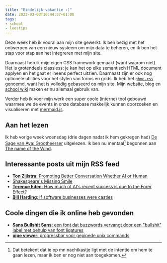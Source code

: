 ```yaml
---
title: "Eindelijk vakantie :)"
date: 2023-03-03T10:44:37+01:00
tags: 
- school
- leestips
---
```


Deze week heb ik vooral aan mijn site gewerkt. Ik ben bezig met het ontwerpen van een nieuw systeem om mijn data te beheren, en ik ben het stap voor stap aan het integreren met mijn site.

Daarnaast heb ik mijn eigen CSS framework gemaakt (want waarom niet). Het is grotendeels classless: je kan het op elke semantisch HTML document applyen en het gaat er ineens perfect uitzien. Daarnaast zijn er ook nog optionele utilities voor het stylen van forms en grids. Ik heb het [`ghme.css`](https://github.com/RobinBoers/ghme.css) genoemd, want het is volledig gebaseerd op mijn site. Mijn [website](https://geheimesite.nl), blog en [school wiki](https://geheimesite.nl/school) maken er nu allemaal gebruik van.

Verder heb ik voor mijn werk een super coole (interne) tool gebouwd waarmee we de events in onze database makkelijk kunnen doorzoeken en visualiseren met [mermaid.js](https://mermaid.js.org).

## Aan het lezen

Ik heb vorige week woensdag (drie dagen nadat ik hem gekregen had) [De Sage van Aya: Grootheerser](https://www.boekscout.nl/shop2/boek/9789464684155) uitgelezen.
Ik ben nu mentaal[^1] begonnen aan [The name of the Wind](https://www.bibliotheek.nl/catalogus/titel.302329323.html/the-name-of-the-wind/).

## Interessante posts uit mijn RSS feed

- [**Ton Zijlstra**: Prompting Better Conversation Whether AI or Human](https://www.zylstra.org/blog/2023/03/prompting-better-conversation-whether-ai-or-human/)
- [Shakespeare's Missing Smile](https://shkspr.mobi/blog/2023/02/shakespeares-missing-smile)
- [**Terence Eden**: How much of AI's recent success is due to the Forer Effect?](https://shkspr.mobi/blog/2023/02/how-much-of-ais-recent-success-is-due-to-the-forer-effect/)
- [**Bill Harding**: If software businesses were castles](https://bill.harding.blog/2023/02/26/if-software-businesses-were-castles/)

## Coole dingen die ik online heb gevonden 

- [**Sans Bullshit Sans**: een font dat buzzwords vervangt door een "bullshit" label met behulp van font ligatures](https://pixelambacht.nl/2015/sans-bullshit-sans/)
- [**pipe viewer**: progressbar voor gepipede unix commands](https://catonmat.net/unix-utilities-pipe-viewer)

[^1]: Dat betekent dat ie op mn nachtkastje ligt met de intentie om hem te gaan lezen, maar ik ben er nog niet aan toegekomen.
